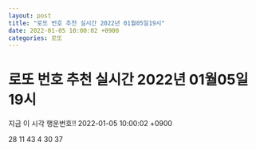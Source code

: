 ```yaml
---
layout: post
title: "로또 번호 추천 실시간 2022년 01월05일19시"
date: 2022-01-05 10:00:02 +0900
categories: 로또
---
```


# 로또 번호 추천 실시간 2022년 01월05일19시

지금 이 시각 행운번호!! 2022-01-05 10:00:02 +0900

 28  11  43  4  30  37 

